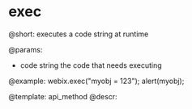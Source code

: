 exec
=============

@short: executes a code string at runtime
	

@params:
- code		string		the code that needs executing

@example:
webix.exec("myobj = 123");
alert(myobj);

@template:	api_method
@descr:


